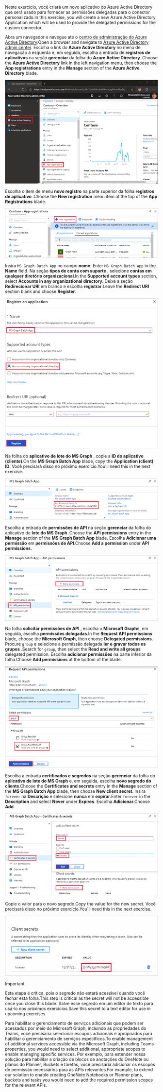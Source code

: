 <!-- markdownlint-disable MD002 MD041 -->

<span data-ttu-id="d1873-101">Neste exercício, você criará um novo aplicativo do Azure Active Directory que será usado para fornecer as permissões delegadas para o conector personalizado.</span><span class="sxs-lookup"><span data-stu-id="d1873-101">In this exercise, you will create a new Azure Active Directory Application which will be used to provide the delegated permissions for the custom connector.</span></span>

<span data-ttu-id="d1873-102">Abra um navegador e navegue até o [centro de administração do Azure Active Directory](https://aad.portal.azure.com).</span><span class="sxs-lookup"><span data-stu-id="d1873-102">Open a browser and navigate to [Azure Active Directory admin center](https://aad.portal.azure.com).</span></span> <span data-ttu-id="d1873-103">Escolha o link do **Azure Active Directory** no menu de navegação à esquerda e, em seguida, escolha a entrada de **registros de aplicativos** na seção **gerenciar** da folha do **Azure Active Directory** .</span><span class="sxs-lookup"><span data-stu-id="d1873-103">Choose the **Azure Active Directory** link in the left navigation menu, then choose the **App registrations** entry in the **Manage** section of the **Azure Active Directory** blade.</span></span>

![Uma captura de tela da lâmina do Azure Active Directory no centro de administração do Azure Active Directory](./images/app-registrations.png)

<span data-ttu-id="d1873-105">Escolha o item de menu **novo registro** na parte superior da folha **registros de aplicativo** .</span><span class="sxs-lookup"><span data-stu-id="d1873-105">Choose the **New registration** menu item at the top of the **App Registrations** blade.</span></span>

![Uma captura de tela da lâmina de registros de aplicativos no centro de administração do Azure Active Directory](./images/new-registration.png)

<span data-ttu-id="d1873-107">Insira `MS Graph Batch App` no campo **nome** .</span><span class="sxs-lookup"><span data-stu-id="d1873-107">Enter `MS Graph Batch App` in the **Name** field.</span></span> <span data-ttu-id="d1873-108">Na seção **tipos de conta com suporte** , selecione **contas em qualquer diretório organizacional**.</span><span class="sxs-lookup"><span data-stu-id="d1873-108">In the **Supported account types** section, select **Accounts in any organizational directory**.</span></span> <span data-ttu-id="d1873-109">Deixe a seção **Redirecionar URI** em branco e escolha **registrar**.</span><span class="sxs-lookup"><span data-stu-id="d1873-109">Leave the **Redirect URI** section blank and choose **Register**.</span></span>

![Uma captura de tela da folha registrar um aplicativo no centro de administração do Azure Active Directory](./images/register-an-app.png)

<span data-ttu-id="d1873-111">Na folha do **aplicativo de lote do MS Graph** , copie a **ID do aplicativo (cliente)**.</span><span class="sxs-lookup"><span data-stu-id="d1873-111">On the **MS Graph Batch App** blade, copy the **Application (client) ID**.</span></span> <span data-ttu-id="d1873-112">Você precisará disso no próximo exercício.</span><span class="sxs-lookup"><span data-stu-id="d1873-112">You'll need this in the next exercise.</span></span>

![Uma captura de tela da página de aplicativo registrado](./images/app-id.png)

<span data-ttu-id="d1873-114">Escolha a entrada de **permissões de API** na seção **gerenciar** da folha do aplicativo de **lote do MS Graph** .</span><span class="sxs-lookup"><span data-stu-id="d1873-114">Choose the **API permissions** entry in the **Manage** section of the **MS Graph Batch App** blade.</span></span> <span data-ttu-id="d1873-115">Escolha **Adicionar uma permissão** em **permissões de API**.</span><span class="sxs-lookup"><span data-stu-id="d1873-115">Choose **Add a permission** under **API permissions**.</span></span>

![Uma captura de tela da lâmina de permissões de API](./images/api-permissions.png)

<span data-ttu-id="d1873-117">Na folha **solicitar permissões de API** , escolha o **Microsoft Graph**e, em seguida, escolha **permissões delegadas**.</span><span class="sxs-lookup"><span data-stu-id="d1873-117">In the **Request API permissions** blade, choose the **Microsoft Graph**, then choose **Delegated permissions**.</span></span> <span data-ttu-id="d1873-118">Procure `group` e selecione a permissão delegada **ler e gravar todos os grupos** .</span><span class="sxs-lookup"><span data-stu-id="d1873-118">Search for `group`, then select the **Read and write all groups** delegated permission.</span></span> <span data-ttu-id="d1873-119">Escolha **adicionar permissões** na parte inferior da folha.</span><span class="sxs-lookup"><span data-stu-id="d1873-119">Choose **Add permissions** at the bottom of the blade.</span></span>

 ![Uma captura de tela da lâmina solicitar permissões de API](./images/select-permissions.png)

<span data-ttu-id="d1873-121">Escolha a entrada **certificados e segredos** na seção **gerenciar** da folha do **aplicativo de lote do MS Graph** e, em seguida, escolha **novo segredo do cliente**.</span><span class="sxs-lookup"><span data-stu-id="d1873-121">Choose the **Certificates and secrets** entry in the **Manage** section of the **MS Graph Batch App** blade, then choose **New client secret**.</span></span> <span data-ttu-id="d1873-122">Insira `forever` na **Descrição** e selecione **nunca** em **expirar**.</span><span class="sxs-lookup"><span data-stu-id="d1873-122">Enter `forever` in the **Description** and select **Never** under **Expires**.</span></span> <span data-ttu-id="d1873-123">Escolha **Adicionar**.</span><span class="sxs-lookup"><span data-stu-id="d1873-123">Choose **Add**.</span></span>

![Uma captura de tela da folha de certificados e segredos](./images/create-client-secret.png)

<span data-ttu-id="d1873-125">Copie o valor para o novo segredo.</span><span class="sxs-lookup"><span data-stu-id="d1873-125">Copy the value for the new secret.</span></span> <span data-ttu-id="d1873-126">Você precisará disso no próximo exercício.</span><span class="sxs-lookup"><span data-stu-id="d1873-126">You'll need this in the next exercise.</span></span>

![Uma captura de tela do novo segredo do cliente](./images/copy-client-secret.png)

> [!IMPORTANT]
> <span data-ttu-id="d1873-128">Esta etapa é crítica, pois o segredo não estará acessível quando você fechar esta folha.</span><span class="sxs-lookup"><span data-stu-id="d1873-128">This step is critical as the secret will not be accessible once you close this blade.</span></span> <span data-ttu-id="d1873-129">Salve esse segredo em um editor de texto para usá-lo nos próximos exercícios.</span><span class="sxs-lookup"><span data-stu-id="d1873-129">Save this secret to a text editor for use in upcoming exercises.</span></span>

<span data-ttu-id="d1873-130">Para habilitar o gerenciamento de serviços adicionais que podem ser acessados por meio do Microsoft Graph, incluindo as propriedades do Teams, você precisaria selecionar escopos adicionais e apropriados para habilitar o gerenciamento de serviços específicos.</span><span class="sxs-lookup"><span data-stu-id="d1873-130">To enable management of additional services accessible via the Microsoft Graph, including Teams properties, you would need to select additional, appropriate scopes to enable managing specific services.</span></span> <span data-ttu-id="d1873-131">Por exemplo, para estender nossa solução para habilitar a criação de blocos de anotações do OneNote ou planos do Planner, Buckets e tarefas, você precisaria adicionar os escopos de permissão necessários para as APIs relevantes.</span><span class="sxs-lookup"><span data-stu-id="d1873-131">For example, to extend our solution to enable creating OneNote Notebooks or Planner plans, buckets and tasks you would need to add the required permission scopes for the relevant APIs.</span></span>
